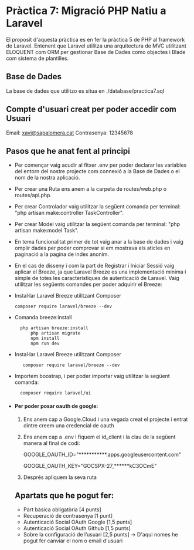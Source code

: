 # Pràctica 7: Migració PHP Natiu a Laravel
El proposit d'aquesta pràctica es en fer la pràctica 5 de PHP al framework de Laravel. Entenent que Laravel utilitza una arquitectura de MVC utilitzant ELOQUENT com ORM per gestionar Base de Dades como objectes i Blade com sistema de plantilles.

## Base de Dades
La base de dades que utilitzo es situa en ./database/practica7.sql

## Compte d'usuari creat per poder accedir com Usuari
Email: xavi@sapalomera.cat
Contrasenya: 12345678

## Pasos que he anat fent al principi 

- Per començar vaig acudir al fitxer .env per poder declarar les variables del entorn del nostre projecte com connexió a la Base de Dades o el nom de la nostra aplicació.

- Per crear una Ruta ens anem a la carpeta de routes/web.php o routes/api.php.

- Per crear Controlador vaig utilitzar la següent comanda per terminal: "php artisan make:controller TaskController".

- Per crear Model vaig utilitzar la següent comanda per terminal: "php artisan make:model Task".

- En tema funcionalitat primer de tot vaig anar a la base de dades i vaig omplir dades per poder comprovar si em mostrava els aticles en paginació a la pagina de index anonim.

- En el cas de disseny i com la part de Registrar i Iniciar Sessió vaig aplicar el Breeze, ja que Laravel Breeze es una implementació minima i simple de totes les caracteristiques de autenticació de Laravel.
Vaig utilitzar les següents comandes per poder adquirir el Breeze:

*   Instal·lar Laravel Breeze utilitzant Composer

        composer require laravel/breeze --dev

* Comanda breeze:install

        php artisan breeze:install
            php artisan migrate
            npm install
            npm run dev

*    Instal·lar Laravel Breeze utilitzant Composer

            composer require laravel/breeze --dev

- Importem boostrap, i per poder importar vaig utilitzar la següent comanda:
    
        composer require laravel/ui

 

- #### Per poder posar oauth de google:
    1. Ens anem cap a Google.Cloud i una vegada creat el projecte i entrat dintre creem una credencial de oauth

    2. Ens anem cap a .env i fiquem el id_client i la clau de la següent manera al final  de codi:
    
        GOOGLE_OAUTH_ID="***********.apps.googleusercontent.com"
       
        GOOGLE_OAUTH_KEY="GOCSPX-27_******kC3OCmE"
    3. Després apliquem la seva ruta 

    ## Apartats que he pogut fer:
    - Part bàsica obligatòria [4 punts]
    - Recuperació de contrasenya [1 punt]	
    - Autenticació Social OAuth Google [1,5 punts]	
    - Autenticació Social OAuth Github [1,5 punts]	
    - Sobre la configuració de l’usuari [2,5 punts]	-> D'aqui nomes he pogut fer canviar el nom o email d'usuari




